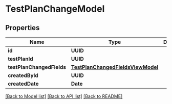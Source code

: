 # TestPlanChangeModel

## Properties
Name | Type | Description | Notes
------------ | ------------- | ------------- | -------------
**id** | **UUID** |  | 
**testPlanId** | **UUID** |  | 
**testPlanChangedFields** | [**TestPlanChangedFieldsViewModel**](TestPlanChangedFieldsViewModel.md) |  | 
**createdById** | **UUID** |  | 
**createdDate** | **Date** |  | [optional] 

[[Back to Model list]](../README.md#documentation-for-models) [[Back to API list]](../README.md#documentation-for-api-endpoints) [[Back to README]](../README.md)


